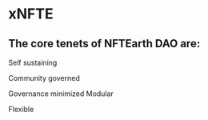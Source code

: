 # xNFTE

## The core tenets of NFTEarth DAO are:&#x20;

Self sustaining&#x20;

Community governed&#x20;

Governance minimized Modular

Flexible
